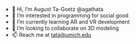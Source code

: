 - 👋 Hi, I’m August Ta-Goetz @agathata
- 👀 I’m interested in programming for social good
- 🌱 I’m currently learning AR and VR development
- 💞️ I’m looking to collaborate on 3D modeling
- 📫 Reach me at tata@umich.edu

<!---
agathata/agathata is a ✨ special ✨ repository because its `README.md` (this file) appears on your GitHub profile.
You can click the Preview link to take a look at your changes.
--->
